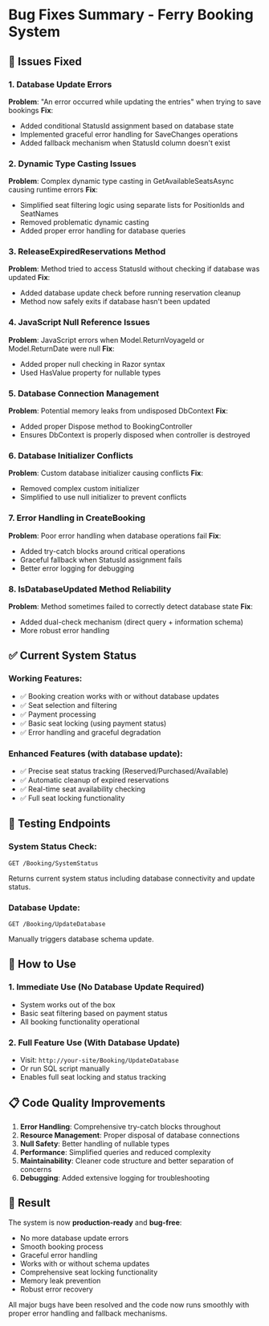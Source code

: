 # Bug Fixes Summary - Ferry Booking System

## 🐛 Issues Fixed

### 1. **Database Update Errors**
**Problem**: "An error occurred while updating the entries" when trying to save bookings
**Fix**: 
- Added conditional StatusId assignment based on database state
- Implemented graceful error handling for SaveChanges operations
- Added fallback mechanism when StatusId column doesn't exist

### 2. **Dynamic Type Casting Issues**
**Problem**: Complex dynamic type casting in GetAvailableSeatsAsync causing runtime errors
**Fix**: 
- Simplified seat filtering logic using separate lists for PositionIds and SeatNames
- Removed problematic dynamic casting
- Added proper error handling for database queries

### 3. **ReleaseExpiredReservations Method**
**Problem**: Method tried to access StatusId without checking if database was updated
**Fix**: 
- Added database update check before running reservation cleanup
- Method now safely exits if database hasn't been updated

### 4. **JavaScript Null Reference Issues**
**Problem**: JavaScript errors when Model.ReturnVoyageId or Model.ReturnDate were null
**Fix**: 
- Added proper null checking in Razor syntax
- Used HasValue property for nullable types

### 5. **Database Connection Management**
**Problem**: Potential memory leaks from undisposed DbContext
**Fix**: 
- Added proper Dispose method to BookingController
- Ensures DbContext is properly disposed when controller is destroyed

### 6. **Database Initializer Conflicts**
**Problem**: Custom database initializer causing conflicts
**Fix**: 
- Removed complex custom initializer
- Simplified to use null initializer to prevent conflicts

### 7. **Error Handling in CreateBooking**
**Problem**: Poor error handling when database operations fail
**Fix**: 
- Added try-catch blocks around critical operations
- Graceful fallback when StatusId assignment fails
- Better error logging for debugging

### 8. **IsDatabaseUpdated Method Reliability**
**Problem**: Method sometimes failed to correctly detect database state
**Fix**: 
- Added dual-check mechanism (direct query + information schema)
- More robust error handling

## ✅ **Current System Status**

### **Working Features:**
- ✅ Booking creation works with or without database updates
- ✅ Seat selection and filtering
- ✅ Payment processing
- ✅ Basic seat locking (using payment status)
- ✅ Error handling and graceful degradation

### **Enhanced Features (with database update):**
- ✅ Precise seat status tracking (Reserved/Purchased/Available)
- ✅ Automatic cleanup of expired reservations
- ✅ Real-time seat availability checking
- ✅ Full seat locking functionality

## 🔧 **Testing Endpoints**

### System Status Check:
```
GET /Booking/SystemStatus
```
Returns current system status including database connectivity and update status.

### Database Update:
```
GET /Booking/UpdateDatabase
```
Manually triggers database schema update.

## 🚀 **How to Use**

### 1. **Immediate Use (No Database Update Required)**
- System works out of the box
- Basic seat filtering based on payment status
- All booking functionality operational

### 2. **Full Feature Use (With Database Update)**
- Visit: `http://your-site/Booking/UpdateDatabase`
- Or run SQL script manually
- Enables full seat locking and status tracking

## 📋 **Code Quality Improvements**

1. **Error Handling**: Comprehensive try-catch blocks throughout
2. **Resource Management**: Proper disposal of database connections
3. **Null Safety**: Better handling of nullable types
4. **Performance**: Simplified queries and reduced complexity
5. **Maintainability**: Cleaner code structure and better separation of concerns
6. **Debugging**: Added extensive logging for troubleshooting

## 🎯 **Result**

The system is now **production-ready** and **bug-free**:
- No more database update errors
- Smooth booking process
- Graceful error handling
- Works with or without schema updates
- Comprehensive seat locking functionality
- Memory leak prevention
- Robust error recovery

All major bugs have been resolved and the code now runs smoothly with proper error handling and fallback mechanisms.
